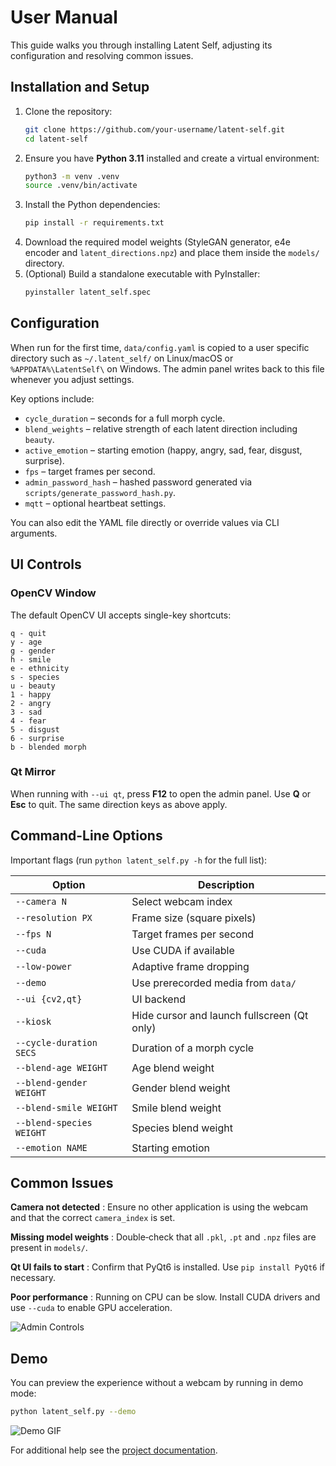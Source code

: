 # User Manual

This guide walks you through installing Latent Self, adjusting its configuration and resolving common issues.

## Installation and Setup

1. Clone the repository:
   ```bash
   git clone https://github.com/your-username/latent-self.git
   cd latent-self
   ```
2. Ensure you have **Python 3.11** installed and create a virtual environment:
   ```bash
   python3 -m venv .venv
   source .venv/bin/activate
   ```
3. Install the Python dependencies:
   ```bash
   pip install -r requirements.txt
   ```
4. Download the required model weights (StyleGAN generator, e4e encoder and `latent_directions.npz`) and place them inside the `models/` directory.
5. (Optional) Build a standalone executable with PyInstaller:
   ```bash
   pyinstaller latent_self.spec
   ```

## Configuration

When run for the first time, `data/config.yaml` is copied to a user specific directory such as `~/.latent_self/` on Linux/macOS or `%APPDATA%\LatentSelf\` on Windows. The admin panel writes back to this file whenever you adjust settings.

Key options include:

- `cycle_duration` – seconds for a full morph cycle.
- `blend_weights` – relative strength of each latent direction including `beauty`.
- `active_emotion` – starting emotion (happy, angry, sad, fear, disgust, surprise).
- `fps` – target frames per second.
- `admin_password_hash` – hashed password generated via `scripts/generate_password_hash.py`.
- `mqtt` – optional heartbeat settings.

You can also edit the YAML file directly or override values via CLI arguments.

## UI Controls

### OpenCV Window

The default OpenCV UI accepts single-key shortcuts:

```
q - quit
y - age
g - gender
h - smile
e - ethnicity
s - species
u - beauty
1 - happy
2 - angry
3 - sad
4 - fear
5 - disgust
6 - surprise
b - blended morph
```

### Qt Mirror

When running with `--ui qt`, press **F12** to open the admin panel. Use **Q** or
**Esc** to quit. The same direction keys as above apply.

## Command-Line Options

Important flags (run `python latent_self.py -h` for the full list):

| Option | Description |
|--------|-------------|
| `--camera N` | Select webcam index |
| `--resolution PX` | Frame size (square pixels) |
| `--fps N` | Target frames per second |
| `--cuda` | Use CUDA if available |
| `--low-power` | Adaptive frame dropping |
| `--demo` | Use prerecorded media from `data/` |
| `--ui {cv2,qt}` | UI backend |
| `--kiosk` | Hide cursor and launch fullscreen (Qt only) |
| `--cycle-duration SECS` | Duration of a morph cycle |
| `--blend-age WEIGHT` | Age blend weight |
| `--blend-gender WEIGHT` | Gender blend weight |
| `--blend-smile WEIGHT` | Smile blend weight |
| `--blend-species WEIGHT` | Species blend weight |
| `--emotion NAME` | Starting emotion |

## Common Issues

**Camera not detected**
: Ensure no other application is using the webcam and that the correct `camera_index` is set.

**Missing model weights**
: Double‑check that all `.pkl`, `.pt` and `.npz` files are present in `models/`.

**Qt UI fails to start**
: Confirm that PyQt6 is installed. Use `pip install PyQt6` if necessary.

**Poor performance**
: Running on CPU can be slow. Install CUDA drivers and use `--cuda` to enable GPU acceleration.

![Admin Controls](https://via.placeholder.com/800x400.png?text=Admin+Controls)

## Demo

You can preview the experience without a webcam by running in demo mode:

```bash
python latent_self.py --demo
```

![Demo GIF](https://via.placeholder.com/600x400.gif?text=Demo+GIF)

For additional help see the [project documentation](DOCS.md).
